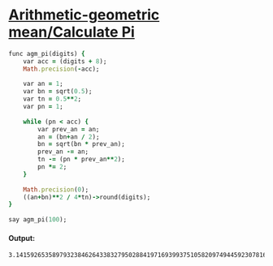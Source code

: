 [1]: http://rosettacode.org/wiki/Arithmetic-geometric_mean/Calculate_Pi

# [Arithmetic-geometric mean/Calculate Pi][1]

```ruby
func agm_pi(digits) {
    var acc = (digits + 8);
    Math.precision(-acc);
 
    var an = 1;
    var bn = sqrt(0.5);
    var tn = 0.5**2;
    var pn = 1;
 
    while (pn < acc) {
        var prev_an = an;
        an = (bn+an / 2);
        bn = sqrt(bn * prev_an);
        prev_an -= an;
        tn -= (pn * prev_an**2);
        pn *= 2;
    }
 
    Math.precision(0);
    ((an+bn)**2 / 4*tn)->round(digits);
}
 
say agm_pi(100);
```

#### Output:
```
3.141592653589793238462643383279502884197169399375105820974944592307816406286208998628034825342117068
```